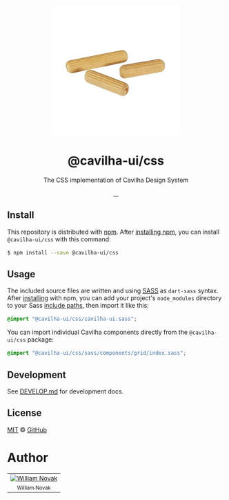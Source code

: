 <p align="center">
  <img width="300px" src="./static/logo.jpg">
</p>

<h1 align="center">@cavilha-ui/css</h1>

<p align="center">The CSS implementation of Cavilha Design System</p>

<p align="center">
  <a aria-label="npm package" href="https://www.npmjs.com/package/@madeiramadeira/cavilha">
    <img alt="" src="https://img.shields.io/npm/v/@cavilha-ui/css.svg">
  </a>
  <a aria-label="contributors graph" href="https://github.com/cavilha-ui/css/graphs/contributors">
    <img alt="" src="https://img.shields.io/github/contributors/cavilha-ui/css.svg">
  </a>
  <a aria-label="last commit" href="https://github.com/cavilha-ui/css/commits/master">
    <img alt="" src="https://img.shields.io/github/last-commit/cavilha-ui/css.svg">
  </a>
  <a aria-label="license" href="https://github.com/cavilha-ui/css/blob/master/LICENSE">
    <img alt="" src="https://img.shields.io/github/license/cavilha-ui/css.svg">
  </a>
</p>

## Install
This repository is distributed with [npm]. After [installing npm][install-npm], you can install `@cavilha-ui/css` with this command:

```sh
$ npm install --save @cavilha-ui/css
```

## Usage
The included source files are written and using [SASS] as `dart-sass` syntax. After [installing](#install) with npm, you can add your project's `node_modules` directory to your Sass [include paths](github.com/sass/dart-sass), then import it like this:

```scss
@import "@cavilha-ui/css/cavilha-ui.sass";
```

You can import individual Cavilha components directly from the `@cavilha-ui/css` package:

```scss
@import "@cavilha-ui/css/sass/components/grid/index.sass";
```

## Development
See [DEVELOP.md](./DEVELOP.md) for development docs.

## License

[MIT](./LICENSE) &copy; [GitHub](https://github.com/)


[install-npm]: https://docs.npmjs.com/getting-started/installing-node
[npm]: https://www.npmjs.com/
[cavilha]: https://www.npmjs.com/package/@cavilha-ui/css
[sass]: http://sass-lang.com/

# Author

<!-- ALL-CONTRIBUTORS-LIST:START - Do not remove or modify this section -->
<!-- prettier-ignore-start -->
<!-- markdownlint-disable -->
<table>
  <tr>
    <td align="center">
      <a href="https://github.com/williamnvk">
        <img src="https://avatars0.githubusercontent.com/u/2616847?v=4" width="80px;" alt="William Novak"/>
        <br />
        <sub>William Novak</sub>
      </a>
    </td>
  </tr>
</table>

<!-- markdownlint-enable -->
<!-- prettier-ignore-end -->
<!-- ALL-CONTRIBUTORS-LIST:END -->
